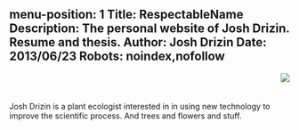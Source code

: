 menu-position: 1
Title: RespectableName
Description: The personal website of Josh Drizin. Resume and thesis.
Author: Josh Drizin
Date: 2013/06/23
Robots: noindex,nofollow
---
<img align="right" src="/images/josh_field.jpg" />
<br /><br /><br />
Josh Drizin is a plant ecologist interested in in using new technology to improve the scientific process. And trees and flowers and stuff. 

<br /><br /><br /><br /><br /><br /><br /><br /><br /><br /><br /><br /><br /><br /><br /><br /><br /><br /><br /><br /><br /><br /><br /><br /><br /><br /><br /><br /><br /><br />